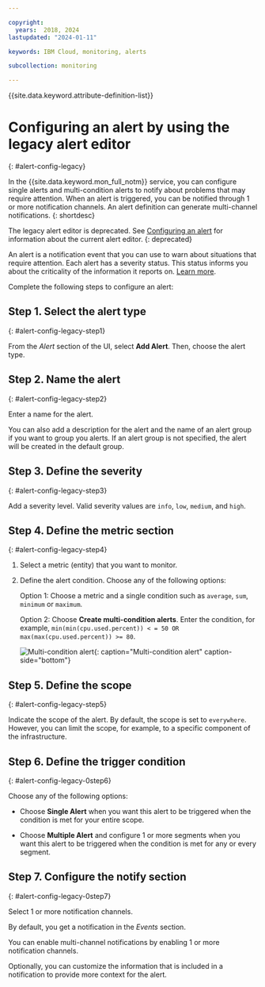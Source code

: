 ```yaml
---

copyright:
  years:  2018, 2024
lastupdated: "2024-01-11"

keywords: IBM Cloud, monitoring, alerts

subcollection: monitoring

---
```


{{site.data.keyword.attribute-definition-list}}

# Configuring an alert by using the legacy alert editor
{: #alert-config-legacy}

In the {{site.data.keyword.mon_full_notm}} service, you can configure single alerts and multi-condition alerts to notify about problems that may require attention. When an alert is triggered, you can be notified through 1 or more notification channels. An alert definition can generate multi-channel notifications.
{: shortdesc}

The legacy alert editor is deprecated. See [Configuring an alert](/docs/monitoring?topic=monitoring-alert-config) for information about the current alert editor.
{: deprecated}

An alert is a notification event that you can use to warn about situations that require attention. Each alert has a severity status. This status informs you about the criticality of the information it reports on. [Learn more](/docs/monitoring?topic=monitoring-alerts).

Complete the following steps to configure an alert:

## Step 1.  Select the alert type
{: #alert-config-legacy-step1}

From the *Alert* section of the UI, select **Add Alert**. Then, choose the alert type.


## Step 2. Name the alert
{: #alert-config-legacy-step2}

Enter a name for the alert.

You can also add a description for the alert and the name of an alert group if you want to group you alerts.  If an alert group is not specified, the alert will be created in the default group.


## Step 3. Define the severity
{: #alert-config-legacy-step3}

Add a severity level. Valid severity values are `info`, `low`, `medium`, and `high`.


## Step 4. Define the metric section
{: #alert-config-legacy-step4}

1. Select a metric (entity) that you want to monitor.
2. Define the alert condition. Choose any of the following options:

    Option 1: Choose a metric and a single condition such as `average`, `sum`, `minimum` or `maximum`.

    Option 2: Choose **Create multi-condition alerts**. Enter the condition, for example, `min(min(cpu.used.percent)) < = 50 OR max(max(cpu.used.percent)) >= 80`.

    ![Multi-condition alert](images/multi-condition-alerts.png "Multi-condition alert"){: caption="Multi-condition alert" caption-side="bottom"}

## Step 5. Define the scope
{: #alert-config-legacy-step5}

Indicate the scope of the alert. By default, the scope is set to `everywhere`. However, you can limit the scope, for example, to a specific component of the infrastructure.

## Step 6. Define the trigger condition
{: #alert-config-legacy-0step6}

Choose any of the following options:

- Choose **Single Alert** when you want this alert to be triggered when the condition is met for your entire scope.

- Choose **Multiple Alert** and configure 1 or more segments when you want this alert to be triggered when the condition is met for any or every segment.


## Step 7. Configure the notify section
{: #alert-config-legacy-0step7}

Select 1 or more notification channels.

By default, you get a notification in the *Events* section.

You can enable multi-channel notifications by enabling 1 or more notification channels.

Optionally, you can customize the information that is included in a notification to provide more context for the alert.

